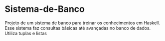 # Sistema-de-Banco
Projeto de um sistema de banco para treinar os conhecimentos em Haskell. Esse sistema faz consultas básicas até avançadas no banco de dados. Utiliza tuplas e listas
